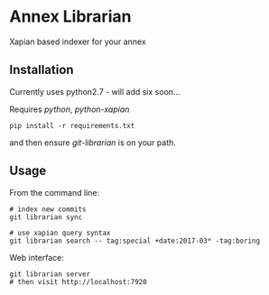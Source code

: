 Annex Librarian
===============

Xapian based indexer for your annex

Installation
------------
Currently uses python2.7 - will add six soon...

Requires _python_, _python-xapian_

	pip install -r requirements.txt

and then ensure _git-librarian_ is on your path.

Usage
-----

From the command line:

	# index new commits
	git librarian sync

	# use xapian query syntax
	git librarian search -- tag:special +date:2017-03* -tag:boring

Web interface:

	git librarian server
	# then visit http://localhost:7920
